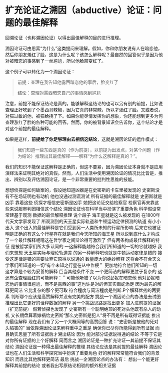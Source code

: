# 扩充论证之溯因（abductive）论证：问题的最佳解释

回溯论证（也称溯因论证）以得出最佳解释的目的进行推理。

溯因论证可由思索“为什么”这类提问来理解。假如，你和你朋友说有人在暗恋他，然后你朋友羞红了脸，这是为什么呢？该怎么解释呢？最自然的回答似乎是因为他对被暗恋的事感到了一丝尴尬，所以他脸颊变红了。

这个例子可以转化为一个溯因论证：

> 前提：查理在我告知他露西暗恋他的事后，脸变红了
>
> 结论：查理对露西暗恋自己的事情感到尴尬

注意，前提不能保证结论是真的。能够解释这结论的也可以另有别的前提，比如说查理正好吃到了个墨西哥辣椒，因为它真的非常辣，所以才涨红了脸。又或者说，对猫过敏的他，被猫给挠了下。如果你能尽情发挥你的想象，你还能想到更多为何查理涨红了脸的各种可能的回答。然而，你的被背景知识会告诉你，这个结论才是对这个前提的最佳解释。

如果是这样，**前提给了你足够理由去相信这结论**，这就是溯因论证的运作模式：

> 我们知道一些东西是真的（作为前提），以前提为出发点，对某个问题（作为结论）推理出其最佳解释——解释“为什么这解释是真的？”。

我们的知识不能保证这解释是正确的，但这不要紧，因为溯因论证本身就不是应用演绎法来证明其绝对的真假。然而，人们生活中使用溯因论证的情况比比皆是，推出、辨别以及评估溯因论证，是一个非常重要的批判性思维的技能。

想想侦探是如何破案的，假设她知道凶器是在史密斯的卡车里被发现的
史密斯没有不在场证明也有动机
他也没通过测谎测试
所有证据的最佳解释就是
史密斯就是凶手
靠着这些 侦探才相信史密斯是凶手
她把这论证交给检察官
检察官再来靠这些来说服审判团相信这个结论
溯因论证也在科学当中扮演了重要角色
科学假设常常建基于观测
数据的最佳解释推理
说个段子 海王星就是这么被发现的
在1800年代天文学家发现了
所观测到的天王星实际轨道和牛顿运动定律预测的轨道 有小小出入
这个出入的最佳解释是它们受到另一人类所未知的行星所影响
后来它也被证明是正确的有这么个行星存在就是我们今天所知的海王星
所以说到底什么才构成了一个最佳解释呢嗯这在哲学家之间辩论得可激烈了
但有两条构成最佳解释的特征 是被哲学家们所大多认同的
一这解释能越符合我们所知道的一切的它就越好
我们来想想 天王星实际与理论轨道差 的另一种解释吧也就是牛顿运动定律是错的
接受这定律是错的需要放弃它原得以说通的 数量庞大的绝妙解释
这将会不符合天文学家们所知道的一切“有个未知之行星在从中作梗＂
更加地符合他们所知的一切
这才算是个较为妥善的解释
巨当其他条件不变 一个更简洁的解释更胜于复杂的
这还有企查理脸红的可能解释：＂可能他听错了以为你说彭妮在暗恋他
他对彭妮暗恋他的事情很尴尬，而不是露西的事”这也许是对的但其实画蛇添足
因为最先的解释更简洁
它比复杂的那个更可取
符合程度与简洁程度是判断.P个解释优劣的两要素
判断哪个应该是高赞解释并没有完美的配方
挑战一个溯因论点的办法是去试图推理出比它更好的诠释数据的解释
另一个挑战思路是找出更多
加入进前提的证据（扩充前提）
假若侦探也发现了 史密斯有一个聪明绝顶的死对头他既有杀人的动机
又长期盘算着嫁祸给史密斯“那么史密斯是犯人”将不再是所有既得证据能
推出的最佳解释
现在我们有了另一个大概同等的高赞回答 说：“史密斯是被他的死对头陷害的”
当依靠溯因论证来解释重中之重是 确保你已尽你所能得到所有证据
而且确实思量了所有证据后才溯出结论 因为 能对部分证据说得通的结论
不等于它是对你所有证据的上个好解释
简而言之 溯因论证是一种扩充论证—其前提不保证其结论
溯因论证是一种得出最佳解释的推理
其结论应该是其前提的最佳解释
溯因论证也在人们生活和科学探究当中扮演了重要角色
好的解释常常能符合我们的背景知识 而且比其他解释更简洁
最后 挑战一企溯因论点的办法有：
想出一个能更好解释其前提的结论
或者我出写原结论相驳的额外相关证据